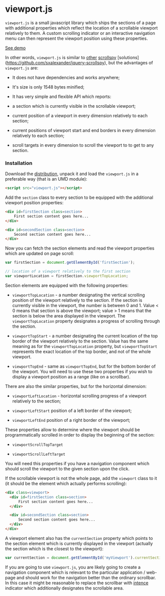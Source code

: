 viewport.js
===========


`viewport.js` is a small javascript library which ships the sections
of a page with additional properties which reflect the location of a
scrollable viewport relatively to them. A custom scrolling indicator
or an interactive navigation menu can then represent the viewport
position using these properties.

[See demo](http://asvd.github.io/viewport)

In other words, `viewport.js` is similar to
[other](http://davidwalsh.name/js/scrollspy)
[scrollspy](http://getbootstrap.com/javascript/#scrollspy) [solutions]
(https://github.com/sxalexander/jquery-scrollspy), but the advantages
of `viewport.js` are:

- It does not have dependencies and works anywhere;

- It's size is only 1548 bytes minified;

- It has very simple and flexible API which reports:

 - a section which is currently visible in the scrollable viewport;

 - current position of a viewport in every dimension relatively to each section;

 - current positions of viewport start and end borders in every dimension relatively to each section;

 - scroll targets in every dimension to scroll the viewport to to get to any section.


### Installation

Download the
[distribution](https://github.com/asvd/viewport/releases/download/v0.0.1/viewport-0.0.1.tar.gz),
unpack it and load the `viewport.js` in a preferable way (that is an
UMD module):

```html
<script src="viewport.js"></script>
```


Add the `section` class to every section to be equipped with the
additional viewport position properties:

```html
<div id=firstSection class=section>
    First section content goes here...
</div>

<div id=secondSection class=section>
    Second section content goes here...
</div>
```

Now you can fetch the section elements and read the viewport
properties which are updated on page scroll:

```js
var firstSection = document.getElementById('firstSection');

// location of a viewport relatively to the first section
var viewportLocation = firstSection.viewportTopLocation;
```


Section elements are equipped with the following properties:

- `viewportTopLocation` - a number designating the vertical scrolling
  position of the viewport relatively to the section. If the section
  is currently visible in the viewport, the number is between 0
  and 1. Value < 0 means that section is above the viewport; value > 1
  means that the section is below the area displayed in the
  viewport. The `viewportTopLocation` property designates a progress
  of scrolling through the section.

- `viewportTopStart` - a number designating the current location of
  the top border of the viewport relatively to the section. Value has
  the same meaning as for the `viewportTopLocation` property, but
  `viewportTopStart` represents the exact location of the top border,
  and not of the whole viewport.

- `viewportTopEnd` - same as `viewportTopEnd`, but for the bottom
  border of the viewport. You will need to use these two properties if
  you wish to display a viewport position as a range (like on a
  scrollbar).

There are also the similar properties, but for the horizontal
dimension:

- `viewportLeftLocation` - horizontal scrolling progress of a viewport
  relatively to the section;

- `viewportLeftStart` position of a left border of the viewport;

- `viewportLeftEnd` position of a right border of the viewport;

These properties allow to determine where the viewport should be
programmatically scrolled in order to display the beginning of the
section:

- `viewportScrollTopTarget`

- `viewportScrollLeftTarget`

You will need this properties if you have a navigation component which
should scroll the viewport to the given section upon the click.


If the scrollable viewport is not the whole page, add the `viewport`
class to it (it should be the element which actually performs
scrolling):


```html
<div class=viewport>
  <div id=firstSection class=section>
      First section content goes here...
  </div>

  <div id=secondSection class=section>
      Second section content goes here...
  </div>
</div>
```


A viewport element also has the `currentSection` property which points
to the section element which is currently displayed in the viewport
(actually the section which is the closest to the viewport):


```js
var currentSection = document.getElementById('myViewport').currentSection;
```



If you are going to use `viewport.js`, you are likely going to create
a navigation component which is relevant to the particular application
/ web-page and should work for the navigation better than the ordinary
scrollbar. In this case it might be reasonable to replace the
scrollbar with [intence](http://asvd.github.io/intence) indicator
which additionally designates the scrollable area.

